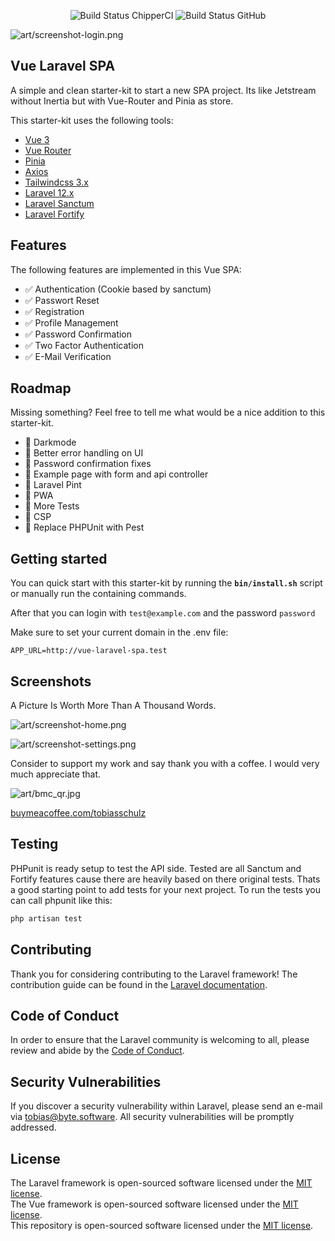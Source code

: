 <p align="center">
    <img src="https://app.chipperci.com/projects/6fad1690-acea-4dbd-b83c-20d34e4b8737/status/master" alt="Build Status ChipperCI">
    <img src="https://github.com/tobischulz/vue-laravel-spa/actions/workflows/laravel.yml/badge.svg" alt="Build Status GitHub">
</p>

![art/screenshot-login.png](art/screenshot-login.png)

## Vue Laravel SPA

A simple and clean starter-kit to start a new SPA project. Its like Jetstream without Inertia but with Vue-Router and Pinia as store. 

This starter-kit uses the following tools:

- [Vue 3](https://github.com/vuejs/vue)
- [Vue Router](https://router.vuejs.org/)
- [Pinia](https://pinia.vuejs.org/)
- [Axios](https://axios-http.com/docs/intro)
- [Tailwindcss 3.x](https://tailwindcss.com/)
- [Laravel 12.x](https://laravel.com/docs/12.x)
- [Laravel Sanctum](https://laravel.com/docs/12.x/sanctum)
- [Laravel Fortify](https://laravel.com/docs/12.x/fortify)

## Features

The following features are implemented in this Vue SPA:

- ✅ Authentication (Cookie based by sanctum)
- ✅ Passwort Reset
- ✅ Registration
- ✅ Profile Management
- ✅ Password Confirmation
- ✅ Two Factor Authentication
- ✅ E-Mail Verification

## Roadmap

Missing something? Feel free to tell me what would be a nice addition to this starter-kit.

- 🔘 Darkmode
- 🔘 Better error handling on UI
- 🔘 Password confirmation fixes
- 🔘 Example page with form and api controller
- 🔘 Laravel Pint
- 🔘 PWA
- 🔘 More Tests
- 🔘 CSP
- 🔘 Replace PHPUnit with Pest

## Getting started

You can quick start with this starter-kit by running the **`bin/install.sh`** script or manually run the containing commands. 

After that you can login with `test@example.com` and the password `password`

Make sure to set your current domain in the .env file:

```
APP_URL=http://vue-laravel-spa.test
```

## Screenshots

A Picture Is Worth More Than A Thousand Words.

![art/screenshot-home.png](art/screenshot-home.png)

![art/screenshot-settings.png](art/screenshot-settings.png)

Consider to support my work and say thank you with a coffee. I would very much appreciate that. 

![art/bmc_qr.jpg](art/bmc_qr.jpg)

[buymeacoffee.com/tobiasschulz](https://www.buymeacoffee.com/tobiasschulz)

## Testing

PHPunit is ready setup to test the API side. Tested are all Sanctum and Fortify features cause there are heavily based on there original tests. Thats a good starting point to add tests for your next project. To run the tests you can call phpunit like this:

```bash
php artisan test
```

## Contributing

Thank you for considering contributing to the Laravel framework! The contribution guide can be found in the [Laravel documentation](https://laravel.com/docs/contributions).

## Code of Conduct

In order to ensure that the Laravel community is welcoming to all, please review and abide by the [Code of Conduct](https://laravel.com/docs/contributions#code-of-conduct).

## Security Vulnerabilities

If you discover a security vulnerability within Laravel, please send an e-mail via [tobias@byte.software](mailto:tobias@byte.software). All security vulnerabilities will be promptly addressed.

## License

The Laravel framework is open-sourced software licensed under the [MIT license](https://opensource.org/licenses/MIT).    
The Vue framework is open-sourced software licensed under the [MIT license](https://opensource.org/licenses/MIT).    
This repository is open-sourced software licensed under the [MIT license](https://opensource.org/licenses/MIT).    
